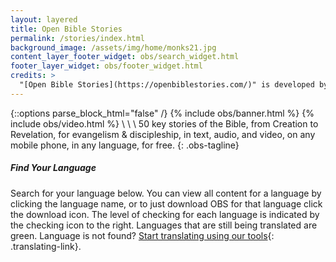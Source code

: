 ```yaml
---
layout: layered
title: Open Bible Stories
permalink: /stories/index.html
background_image: /assets/img/home/monks21.jpg
content_layer_footer_widget: obs/search_widget.html
footer_layer_widget: obs/footer_widget.html
credits: >
  "[Open Bible Stories](https://openbiblestories.com/)" is developed by [Distant Shores Media](https://distantshores.org/), [Wycliffe Associates](https://wycliffeassociates.org/), and the [Door43 World Missions Community](https://door43.org/) and made available under a [Creative Commons Attribution-ShareAlike 4.0 International](https://creativecommons.org/licenses/by-sa/4.0/) license. Attribution of artwork: All images used in "[Open Bible Stories](https://openbiblestories.com/)" are a revision of "[Bible Images from Sweet Publishing](http://pub.distantshores.org/resources/illustrations/sweet-publishing/)" (by [Sweet Publishing](http://www.sweetpublishing.com/) made available under a [Creative Commons Attribution-ShareAlike 3.0](http://creativecommons.org/licenses/by-sa/3.0) license) revised by [Distant Shores Media](https://distantshores.org/), [Wycliffe Associates](https://wycliffeassociates.org/), and the [Door43 World Missions Community](https://door43.org/) made available under a [Creative Commons Attribution-ShareAlike 4.0 International](https://creativecommons.org/licenses/by-sa/4.0/) license.
---
```

{::options parse_block_html="false" /}
{% include obs/banner.html %}
{% include obs/video.html %}
\\
\\
\\
50 key stories of the Bible, from Creation to Revelation, for evangelism & discipleship, in text, audio, and video, on any mobile phone, in any language, for free.
{: .obs-tagline}

##### Find Your Language

Search for your language below.  You can view all content for a language by clicking the language name, or to just download OBS for that language click the download icon.  The level of checking for each language is indicated by the checking icon to the right.  Languages that are still being translated are green.  Language is not found? [Start translating using our tools](https://door43.org/en/get-started){: .translating-link}.
